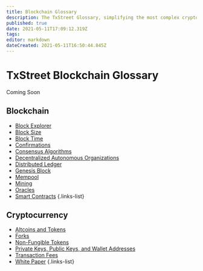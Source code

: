 ```yaml
---
title: Blockchain Glossary
description: The TxStreet Glossary, simplifying the most complex cryptocurrency related terms.
published: true
date: 2021-05-11T17:09:12.319Z
tags:
editor: markdown
dateCreated: 2021-05-11T16:50:44.845Z
---
```


# TxStreet Blockchain Glossary

Coming Soon


## Blockchain
- [Block Explorer](/Glossary/blockexplorer)
- [Block Size]()
- [Block Time]()
- [Confirmations]()
- [Consensus Algorithms](/Glossary/consensus-algorithms)
- [Decentralized Autonomous Organizations]()
- [Distributed Ledger]()
- [Genesis Block]()
- [Mempool](/Glossary/mempool)
- [Mining](/Glossary/mining)
- [Oracles]()
- [Smart Contracts]()
{.links-list}

## Cryptocurrency
- [Altcoins and Tokens](/Glossary/altcoins-and-tokens)
- [Forks](/Glossary/forks)
- [Non-Fungible Tokens](/Glossary/nft)
- [Private Keys, Public Keys, and Wallet Addresses]()
- [Transaction Fees](/Glossary/transaction-fees)
- [White Paper](/Glossary/white-paper)
{.links-list}
